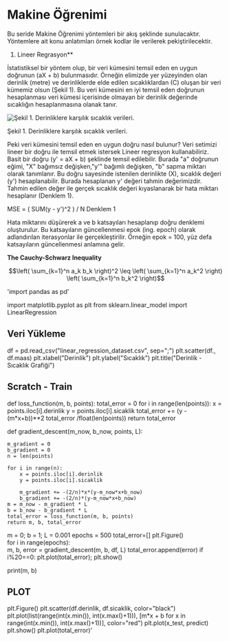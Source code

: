# Makine Öğrenimi

Bu seride Makine Öğrenimi yöntemleri bir akış şeklinde sunulacaktır. Yöntemlere ait konu anlatımları örnek kodlar ile verilerek pekiştirilecektir.

1. Lineer Regrasyon**

İstatistiksel bir yöntem olup, bir veri kümesini temsil eden en uygun doğrunun (aX + b) bulunmasıdır. Örneğin elimizde yer yüzeyinden olan derinlik (metre) ve derinliklerde elde edilen sıcaklıklardan (C) oluşan bir veri kümemiz olsun (Şekil 1). Bu veri kümesini en iyi temsil eden doğrunun hesaplanması veri kümesi içerisinde olmayan bir derinlik değerinde sıcaklığın hesaplanmasına olanak tanır. 



![Şekil 1. Derinliklere karşılık sıcaklık verileri.](https://github.com/orhanapaydin/Machine-Learning/assets/95540971/699b751c-50b4-4e54-ad49-7c030b2a49a8)

Şekil 1. Derinliklere karşılık sıcaklık verileri.           
                
Peki veri kümesini temsil eden en uygun doğru nasıl bulunur? Veri setimizi lineer bir doğru ile temsil etmek istersek Lineer regresyon kullanabiliriz. Basit bir doğru (y' = aX + b) şeklinde temsil edilebilir. Burada "a" doğrunun eğimi, "X" bağımsız değişken,"y'" bağımlı değişken, "b" sapma miktarı olarak tanımlanır. Bu doğru sayesinde istenilen derinlikte (X), sıcaklık değeri (y') hesaplanabilir. Burada hesaplanan y' değeri tahmin değerimizdir. Tahmin edilen değer ile gerçek sıcaklık değeri kıyaslanarak bir hata miktarı hesaplanır (Denklem 1).

MSE = ( SUM(y - y')^2 ) / N                             Denklem 1

Hata miktarını düşürerek a ve b katsayıları hesaplanıp doğru denklemi oluşturulur. Bu katsayıların güncellenmesi epok (ing. epoch) olarak adlandırılan iterasyonlar ile gerçekleştirilir. Örneğin epok = 100, yüz defa katsayıların güncellenmesi anlamına gelir.

**The Cauchy-Schwarz Inequality**

```math
\left( \sum_{k=1}^n a_k b_k \right)^2 \leq \left( \sum_{k=1}^n a_k^2 \right) \left( \sum_{k=1}^n b_k^2 \right)
```

'import pandas as pd'

import matplotlib.pyplot as plt
from sklearn.linear_model import LinearRegression
## Veri Yükleme
df = pd.read_csv("linear_regression_dataset.csv", sep=";")
plt.scatter(df., df.maas)
plt.xlabel("Derinlik")
plt.ylabel("Sıcaklık")
plt.title("Derinlik - Sıcaklık Grafiği")
## Scratch - Train
 def loss_function(m, b, points):
    total_error = 0
    for i in range(len(points)):
        x = points.iloc[i].derinlik
        y = points.iloc[i].sicaklik
        total_error += (y - (m*x+b))**2
    total_error /float(len(points))
    return total_error

def gradient_descent(m_now, b_now, points, L):

    m_gradient = 0
    b_gradient = 0
    n = len(points)
    
    for i in range(n):
        x = points.iloc[i].derinlik
        y = points.iloc[i].sicaklik
        
        m_gradient += -(2/n)*x*(y-m_now*x+b_now)
        b_gradient += -(2/n)*(y-m_now*x+b_now)
    m = m_now - m_gradient * L
    b = b_now - b_gradient * L
    total_error = loss_function(m, b, points)
    return m, b, total_error

m = 0;
b = 1;
L = 0.001
epochs = 500
total_error=[]
plt.Figure()   
for i in range(epochs):    
    m, b, error = gradient_descent(m, b, df, L)
    total_error.append(error)
    if i%20==0:
        plt.plot(total_error); plt.show()
    
print(m, b)

## PLOT
plt.Figure()
plt.scatter(df.derinlik, df.sicaklik, color="black")
plt.plot(list(range(int(x.min()), int(x.max()+1))), [m*x + b for x in range(int(x.min()), int(x.max()+1))], color="red")
plt.plot(x_test, predict)
plt.show()
plt.plot(total_error)'
    
